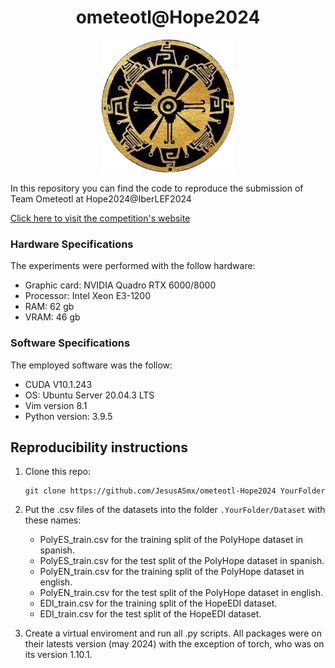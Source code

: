 <div align="center">

  # ometeotl@Hope2024

</div>


<div align="center">
  <img src="ometeotl.png">
</div>


In this repository you can find the code to reproduce the submission of Team Ometeotl at Hope2024@IberLEF2024

<a href="https://codalab.lisn.upsaclay.fr/competitions/17714"> Click here to visit the competition's website </a>

### Hardware Specifications

The experiments were performed with the follow hardware:
<ul>
    <li>Graphic card: NVIDIA Quadro RTX 6000/8000</li>
    <li>Processor: Intel Xeon E3-1200</li>
    <li>RAM: 62 gb</li>
    <li>VRAM: 46 gb</li>
</ul>


### Software Specifications

The employed software was the follow:
<ul>
    <li>CUDA  V10.1.243</li>
    <li>OS: Ubuntu Server 20.04.3 LTS</li>
    <li>Vim version 8.1</li>
    <li>Python version: 3.9.5</li>
</ul>


## Reproducibility instructions

<ol>
  <li>
    Clone this repo:
    
```
git clone https://github.com/JesusASmx/ometeotl-Hope2024 YourFolder
```
  </li>
  
  <li>

Put the .csv files of the datasets into the folder ```.YourFolder/Dataset``` with these names:
    <ul>
      <li>PolyES_train.csv for the training split of the PolyHope dataset in spanish.</li>
      <li>PolyES_train.csv for the test split of the PolyHope dataset in spanish.</li>
      <li>PolyEN_train.csv for the training split of the PolyHope dataset in english.</li>
      <li>PolyEN_train.csv for the test split of the PolyHope dataset in english.</li>
      <li>EDI_train.csv for the training split of the HopeEDI dataset.</li>
      <li>EDI_train.csv for the test split of the HopeEDI dataset.</li>
    </ul>
    
  </li>
  <li>Create a virtual enviroment and run all .py scripts. All packages were on their latests version (may 2024) with the exception of torch, who was on its version 1.10.1.</li>
</ol>
